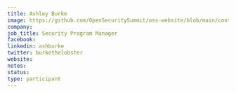```yaml
---
title: Ashley Burke
image: https://github.com/OpenSecuritySummit/oss-website/blob/main/content/participant/images/ashleyburke1.png?raw=true
company: 
job_title: Security Program Manager 
facebook:
linkedin: ashburke
twitter: burkethelobster
website:
notes:
status: 
type: participant
---
```

